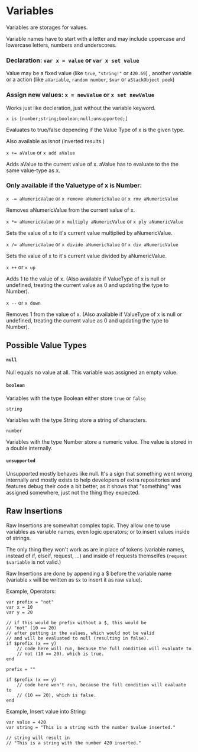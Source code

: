 # Variables

Variables are storages for values.

Variable names have to start with a letter and may include uppercase and lowercase letters, numbers and underscores.



### Declaration: `var x = value` or `var x set value`

Value may be a fixed value (like `true`, `"string!"` or `420.69`) , another variable or a action (like `aVariable`, `random number`, `$var` or `aStackObject peek`) 

### Assign new values: `x = newValue` or `x set newValue`

Works just like decleration, just without the variable keyword.



`x is [number;string;boolean;null;unsupported;]`

Evaluates to true/false depending if the Value Type of x is the given type.

Also available as isnot (inverted results.)





`x += aValue` or `x add aValue`

Adds aValue to the current value of x. aValue has to evaluate to the the same value-type as x.



### Only available if the Valuetype of x is Number:

`x -= aNumericValue` or `x remove aNumericValue` or `x rmv aNumericValue`

Removes aNumericValue from the current value of x.



`x *= aNumericValue` or `x multiply aNumericValue` or `x ply aNumericValue`

Sets the value of x to it's current value multiplied by aNumericValue.



`x /= aNumericValue` or `x divide aNumericValue` or `x div aNumericValue`

Sets the value of x to it's current value divided by aNumericValue.



`x ++` or `x up`

Adds 1 to the value of x. (Also available if ValueType of x is null or undefined, treating the current value as 0 and updating the type to Number).



`x --` or `x down`

Removes 1 from the value of x. (Also available if ValueType of x is null or undefined, treating the current value as 0 and updating the type to Number).



## Possible Value Types

#### `null`

Null equals no value at all. This variable was assigned an empty value.

#### `boolean`

Variables with the type Boolean either store `true` or `false`

`string`

Variables with the type String store a string of characters.

`number`

Variables with the type Number store a numeric value. The value is stored in a double internally.

#### `unsupported`

Unsupported mostly behaves like null. It's a sign that something went wrong internally and mostly exists to help developers of extra repositories and features debug their code a bit better, as it shows that "something" was assigned somewhere, just not the thing they expected.





## Raw Insertions

Raw Insertions are somewhat complex topic. They allow one to use variables as variable names, even logic operators; or to insert values inside of strings.

The only thing they won't work as are in place of tokens (variable names, instead of if, elseif, request, ...) and inside of requests themselfes (`request $variable` is not valid.)

Raw Insertions are done by appending a \$ before the variable name (variable `x` will be written as `$x` to insert it as raw value).

Example, Operators:

```
var prefix = "not"
var x = 10
var y = 20

// if this would be prefix without a $, this would be
// "not" (10 == 20)
// after putting in the values, which would not be valid
// and will be evaluated to null (resulting in false).
if $prefix (x == y)
    // code here will run, because the full condition will evaluate to
    // not (10 == 20), which is true.
end

prefix = ""

if $prefix (x == y)
    // code here won't run, because the full condition will evaluate to
    // (10 == 20), which is false.
end
```

Example, Insert value into String:

```
var value = 420
var string = "This is a string with the number $value inserted."

// string will result in
// "This is a string with the number 420 inserted."
```
